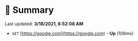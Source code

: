# 📖 Summary
Last updated: **3/18/2021, 6:52:08 AM**

- `GET` [https://google.com](https://google.com) - **Up** (106ms)
